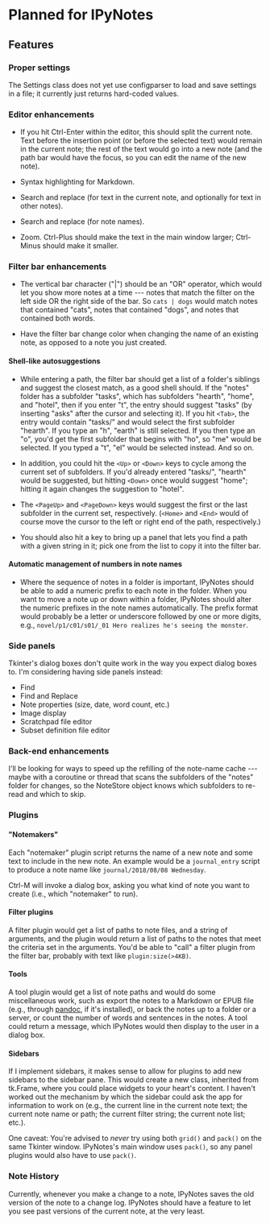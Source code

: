 Planned for IPyNotes
====================

Features
--------

### Proper settings

The Settings class does not yet use configparser to load and save settings in a file; it currently just returns hard-coded values.



### Editor enhancements

- If you hit Ctrl-Enter within the editor, this should split the current note. Text before the insertion point (or before the selected text) would remain in the current note; the rest of the text would go into a new note (and the path bar would have the focus, so you can edit the name of the new note).

- Syntax highlighting for Markdown.

- Search and replace (for text in the current note, and optionally for text in other notes).

- Search and replace (for note names).

- Zoom. Ctrl-Plus should make the text in the main window larger; Ctrl-Minus should make it smaller.



### Filter bar enhancements

- The vertical bar character ("|") should be an "OR" operator, which would let you show more notes at a time --- notes that match the filter on the left side OR the right side of the bar. So `cats | dogs` would match notes that contained "cats", notes that contained "dogs", and notes that contained both words.

- Have the filter bar change color when changing the name of an existing note, as opposed to a note you just created.

#### Shell-like autosuggestions

- While entering a path, the filter bar should get a list of a folder's siblings and suggest the closest match, as a good shell should. If the "notes" folder has a subfolder "tasks", which has subfolders "hearth", "home", and "hotel", then if you enter "t", the entry should suggest "tasks" (by inserting "asks" after the cursor and selecting it). If you hit `<Tab>`, the entry would contain "tasks/" and would select the first subfolder "hearth". If you type an "h", "earth" is still selected. If you then type an "o", you'd get the first subfolder that begins with "ho", so "me" would be selected. If you typed a "t", "el" would be selected instead. And so on.

- In addition, you could hit the `<Up>` or `<Down>` keys to cycle among the current set of subfolders. If you'd already entered "tasks/", "hearth" would be suggested, but hitting `<Down>` once would suggest "home"; hitting it again changes the suggestion to "hotel".

- The `<PageUp>` and `<PageDown>` keys would suggest the first or the last subfolder in the current set, respectively. (`<Home>` and `<End>` would of course move the cursor to the left or right end of the path, respectively.)

- You should also hit a key to bring up a panel that lets you find a path with a given string in it; pick one from the list to copy it into the filter bar.

#### Automatic management of numbers in note names

- Where the sequence of notes in a folder is important, IPyNotes should be able to add a numeric prefix to each note in the folder. When you want to move a note up or down within a folder, IPyNotes should alter the numeric prefixes in the note names automatically. The prefix format would probably be a letter or underscore followed by one or more digits, e.g., `novel/p1/c01/s01/_01 Hero realizes he's seeing the monster`.



### Side panels

Tkinter's dialog boxes don't quite work in the way you expect dialog boxes to. I'm considering having side panels instead:

- Find
- Find and Replace
- Note properties (size, date, word count, etc.)
- Image display
- Scratchpad file editor
- Subset definition file editor



### Back-end enhancements

I'll be looking for ways to speed up the refilling of the note-name cache --- maybe with a coroutine or thread that scans the subfolders of the "notes" folder for changes, so the NoteStore object knows which subfolders to re-read and which to skip.



### Plugins

#### "Notemakers"

Each "notemaker" plugin script returns the name of a new note and some text to include in the new note. An example would be a `journal_entry` script to produce a note name like `journal/2018/08/08 Wednesday`.

Ctrl-M will invoke a dialog box, asking you what kind of note you want to create (i.e., which "notemaker" to run).


#### Filter plugins

A filter plugin would get a list of paths to note files, and a string of arguments, and the plugin would return a list of paths to the notes that meet the criteria set in the arguments. You'd be able to "call" a filter plugin from the filter bar, probably with text like `plugin:size(>4KB)`.


#### Tools

A tool plugin would get a list of note paths and would do some miscellaneous work, such as export the notes to a Markdown or EPUB file (e.g., through [pandoc], if it's installed), or back the notes up to a folder or a server, or count the number of words and sentences in the notes. A tool could return a message, which IPyNotes would then display to the user in a dialog box.


#### Sidebars

If I implement sidebars, it makes sense to allow for plugins to add new sidebars to the sidebar pane. This would create a new class, inherited from tk.Frame, where you could place widgets to your heart's content. I haven't worked out the mechanism by which the sidebar could ask the app for information to work on (e.g., the current line in the current note text; the current note name or path; the current filter string; the current note list; etc.).

One caveat: You're advised to *never* try using both `grid()` and `pack()` on the same Tkinter window. IPyNotes's main window uses `pack()`, so any panel plugins would also have to use `pack()`.



### Note History

Currently, whenever you make a change to a note, IPyNotes saves the old version of the note to a change log. IPyNotes should have a feature to let you see past versions of the current note, at the very least.



[pandoc]: http://pandoc.org/
